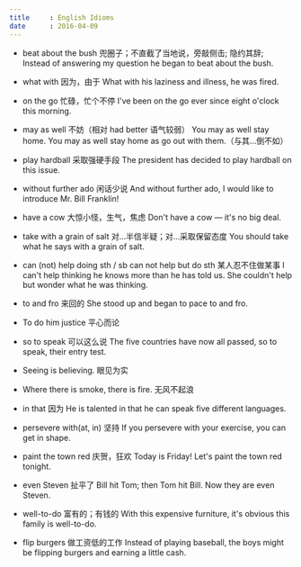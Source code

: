 ```yaml
---
title     : English Idioms
date      : 2016-04-09
---
```


- beat about the bush  兜圈子；不直截了当地说，旁敲侧击; 隐约其辞;
  Instead of answering my question he began to beat about the bush.

- what with  因为，由于
  What with his laziness and illness, he was fired.

- on the go  忙碌，忙个不停
  I've been on the go ever since eight o'clock this morning.

- may as well  不妨（相对 had better 语气较弱）
  You may as well stay home.
  You may as well stay home as go out with them.（与其...倒不如）

- play hardball  采取强硬手段
  The president has decided to play hardball on this issue.

- without further ado  闲话少说
  And without further ado, I would like to introduce Mr. Bill Franklin!

- have a cow  大惊小怪，生气，焦虑
  Don't have a cow — it's no big deal.

- take with a grain of salt  对...半信半疑；对...采取保留态度
  You should take what he says with a grain of salt.

- can (not) help doing sth / sb can not help but do sth  某人忍不住做某事
  I can't help thinking he knows more than he has told us.
  She couldn't help but wonder what he was thinking.

- to and fro  来回的
  She stood up and began to pace to and fro.

- To do him justice  平心而论

- so to speak  可以这么说
  The five countries have now all passed, so to speak, their entry test.

- Seeing is believing.  眼见为实

- Where there is smoke, there is fire.  无风不起浪

- in that  因为
  He is talented in that he can speak five different languages.

- persevere with(at, in)  坚持
  If you persevere with your exercise, you can get in shape.

- paint the town red  庆贺，狂欢
  Today is Friday! Let's paint the town red tonight.

- even Steven  扯平了
  Bill hit Tom; then Tom hit Bill. Now they are even Steven.

- well-to-do  富有的；有钱的
  With this expensive furniture, it's obvious this family is well-to-do.

- flip burgers  做工资低的工作
  Instead of playing baseball, the boys might be flipping burgers and earning a little cash.
